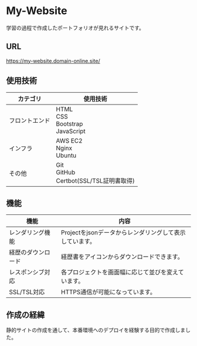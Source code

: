 # My-Website
学習の過程で作成したポートフォリオが見れるサイトです。

## URL
https://my-website.domain-online.site/

## 使用技術
| カテゴリ | 使用技術 |
|------|------|
| フロントエンド | HTML<br>CSS<br>Bootstrap<br>JavaScript |
| インフラ | AWS EC2<br>Nginx<br>Ubuntu |
| その他 | Git<br>GitHub<br>Certbot(SSL/TSL証明書取得) |

## 機能
| 機能 | 内容 |
| ------- | ------- |
| レンダリング機能 | Projectをjsonデータからレンダリングして表示しています。|
| 経歴のダウンロード | 経歴書をアイコンからダウンロードできます。 |
| レスポンシブ対応 | 各プロジェクトを画面幅に応じて並びを変えています。 |
| SSL/TSL対応 | HTTPS通信が可能になっています。 |

## 作成の経緯
静的サイトの作成を通して、本番環境へのデプロイを経験する目的で作成しました。